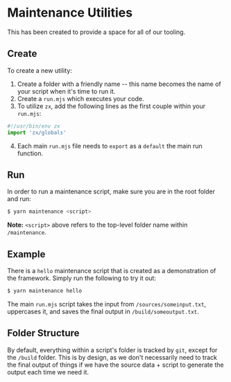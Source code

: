 # Maintenance Utilities
This has been created to provide a space for all of our tooling.

## Create
To create a new utility:
1) Create a folder with a friendly name -- this name becomes the name of your script when it's time to run it.
2) Create a `run.mjs` which executes your code.
3) To utilize `zx`, add the following lines as the first couple within your `run.mjs`:
```javascript
#!/usr/bin/env zx
import 'zx/globals'
```
4) Each main `run.mjs` file needs to `export` as a `default` the main run function.


## Run
In order to run a maintenance script, make sure you are in the root folder and run:
```bash
$ yarn maintenance <script>
```

**Note:** `<script>` above refers to the top-level folder name within `/maintenance`.

## Example
There is a `hello` maintenance script that is created as a demonstration of the framework. Simply run the following to try it out:
```bash
$ yarn maintenance hello
```

The main `run.mjs` script takes the input from `/sources/someinput.txt`, uppercases it, and saves the final output in `/build/someoutput.txt`.

## Folder Structure
By default, everything within a script's folder is tracked by `git`, except for the `/build` folder. This is by design, as we don't necessarily need to track the final output of things if we have the source data + script to generate the output each time we need it. 

